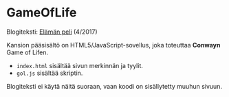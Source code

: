 # GameOfLife
Blogiteksti: [Elämän peli](http://www.nollakohta.fi/2017/04/elaman-peli.html) (4/2017)

Kansion pääsisältö on HTML5/JavaScript-sovellus, joka toteuttaa **Conwayn** Game of Lifen.
* `index.html` sisältää sivun merkinnän ja tyylit.
* `gol.js` sisältää skriptin.

Blogiteksti ei käytä näitä suoraan, vaan koodi on sisällytetty muuhun sivuun.
